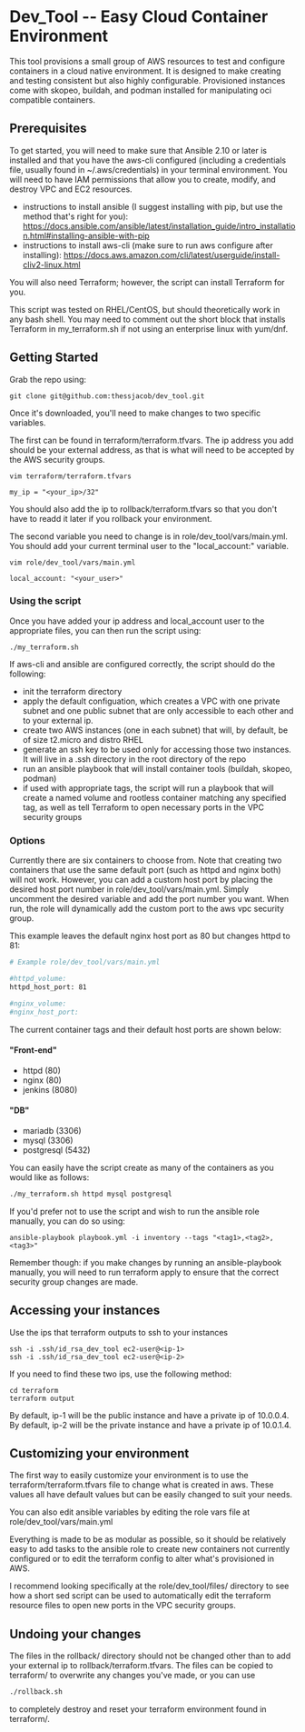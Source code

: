 # Dev_Tool -- Easy Cloud Container Environment

This tool provisions a small group of AWS resources to test and configure containers in a cloud native environment. It is designed to make creating and testing consistent but also highly configurable. Provisioned instances come with skopeo, buildah, and podman installed for manipulating oci compatible containers.


## Prerequisites
To get started, you will need to make sure that Ansible 2.10 or later is installed and that you have the aws-cli configured (including a credentials file, usually found in ~/.aws/credentials) in your terminal environment. You will need to have IAM permissions that allow you to create, modify, and destroy VPC and EC2 resources.

- instructions to install ansible (I suggest installing with pip, but use the method that's right for you): https://docs.ansible.com/ansible/latest/installation_guide/intro_installation.html#installing-ansible-with-pip
- instructions to install aws-cli (make sure to run aws configure after installing): https://docs.aws.amazon.com/cli/latest/userguide/install-cliv2-linux.html

You will also need Terraform; however, the script can install Terraform for you.

This script was tested on RHEL/CentOS, but should theoretically work in any bash shell. You may need to comment out the short block that installs Terraform in my_terraform.sh if not using an enterprise linux with yum/dnf.


## Getting Started

Grab the repo using:
```
git clone git@github.com:thessjacob/dev_tool.git
```

Once it's downloaded, you'll need to make changes to two specific variables. 

The first can be found in terraform/terraform.tfvars. The ip address you add should be your external address, as that is what will need to be accepted by the AWS security groups.
```
vim terraform/terraform.tfvars

my_ip = "<your_ip>/32"
```
You should also add the ip to rollback/terraform.tfvars so that you don't have to readd it later if you rollback your environment.

The second variable you need to change is in role/dev_tool/vars/main.yml. You should add your current terminal user to the "local_account:" variable.
```
vim role/dev_tool/vars/main.yml

local_account: "<your_user>"
```

### Using the script

Once you have added your ip address and local_account user to the appropriate files, you can then run the script using:

```
./my_terraform.sh
```

If aws-cli and ansible are configured correctly, the script should do the following:
- init the terraform directory
- apply the default configuation, which creates a VPC with one private subnet and one public subnet that are only accessible to each other and to your external ip.
- create two AWS instances (one in each subnet) that will, by default, be of size t2.micro and distro RHEL
- generate an ssh key to be used only for accessing those two instances. It will live in a .ssh directory in the root directory of the repo
- run an ansible playbook that will install container tools (buildah, skopeo, podman)
- if used with appropriate tags, the script will run a playbook that will create a named volume and rootless container matching any specified tag, as well as tell Terraform to open necessary ports in the VPC security groups


### Options

Currently there are six containers to choose from. Note that creating two containers that use the same default port (such as httpd and nginx both) will not work. However, you can add a custom host port by placing the desired host port number in role/dev_tool/vars/main.yml. Simply uncomment the desired variable and add the port number you want. When run, the role will dynamically add the custom port to the aws vpc security group.

This example leaves the default nginx host port as 80 but changes httpd to 81:
``` sh
# Example role/dev_tool/vars/main.yml

#httpd_volume:
httpd_host_port: 81

#nginx_volume:
#nginx_host_port:
```
The current container tags and their default host ports are shown below:

#### "Front-end"
- httpd     (80)
- nginx     (80)
- jenkins   (8080)

#### "DB"
- mariadb    (3306)
- mysql      (3306)
- postgresql (5432)

You can easily have the script create as many of the containers as you would like as follows:
``` sh
./my_terraform.sh httpd mysql postgresql
```

If you'd prefer not to use the script and wish to run the ansible role manually, you can do so using:
```
ansible-playbook playbook.yml -i inventory --tags "<tag1>,<tag2>,<tag3>"
```
Remember though: if you make changes by running an ansible-playbook manually, you will need to run terraform apply to ensure that the correct security group changes are made.


## Accessing your instances
Use the ips that terraform outputs to ssh to your instances
```
ssh -i .ssh/id_rsa_dev_tool ec2-user@<ip-1>
ssh -i .ssh/id_rsa_dev_tool ec2-user@<ip-2>
```
If you need to find these two ips, use the following method:
```
cd terraform
terraform output
```

By default, ip-1 will be the public instance and have a private ip of 10.0.0.4.
By default, ip-2 will be the private instance and have a private ip of 10.0.1.4.


## Customizing your environment

The first way to easily customize your environment is to use the terraform/terraform.tfvars file to change what is created in aws. These values all have default values but can be easily changed to suit your needs.

You can also edit ansible variables by editing the role vars file at role/dev_tool/vars/main.yml

Everything is made to be as modular as possible, so it should be relatively easy to add tasks to the ansible role to create new containers not currently configured or to edit the terraform config to alter what's provisioned in AWS.

I recommend looking specifically at the role/dev_tool/files/ directory to see how a short sed script can be used to automatically edit the terraform resource files to open new ports in the VPC security groups.


## Undoing your changes

The files in the rollback/ directory should not be changed other than to add your external ip to rollback/terraform.tfvars. The files can be copied to terraform/ to overwrite any changes you've made, or you can use
``` sh
./rollback.sh
```
to completely destroy and reset your terraform environment found in terraform/.
